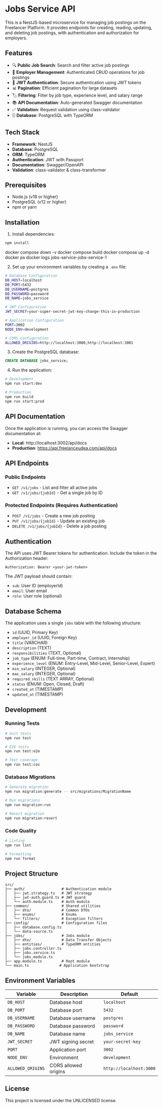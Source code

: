 # Jobs Service API

This is a NestJS-based microservice for managing job postings on the Freelancer Platform. It provides endpoints for creating, reading, updating, and deleting job postings, with authentication and authorization for employers.

## Features

- 🔍 **Public Job Search**: Search and filter active job postings
- 👔 **Employer Management**: Authenticated CRUD operations for job postings
- 🔐 **JWT Authentication**: Secure authentication using JWT tokens
- 📊 **Pagination**: Efficient pagination for large datasets
- 🏷️ **Filtering**: Filter by job type, experience level, and salary range
- 📚 **API Documentation**: Auto-generated Swagger documentation
- ✅ **Validation**: Request validation using class-validator
- 🗄️ **Database**: PostgreSQL with TypeORM

## Tech Stack

- **Framework**: NestJS
- **Database**: PostgreSQL
- **ORM**: TypeORM
- **Authentication**: JWT with Passport
- **Documentation**: Swagger/OpenAPI
- **Validation**: class-validator & class-transformer

## Prerequisites

- Node.js (v18 or higher)
- PostgreSQL (v12 or higher)
- npm or yarn

## Installation

1. Install dependencies:
```bash
npm install
```
docker compose down -v
docker compose build
docker compose up -d
docker ps
docker logs jobs-service-jobs-service-1


2. Set up your environment variables by creating a `.env` file:
```bash
# Database Configuration
DB_HOST=localhost
DB_PORT=5432
DB_USERNAME=postgres
DB_PASSWORD=password
DB_NAME=jobs_service

# JWT Configuration
JWT_SECRET=your-super-secret-jwt-key-change-this-in-production

# Application Configuration
PORT=3002
NODE_ENV=development

# CORS Configuration
ALLOWED_ORIGINS=http://localhost:3000,http://localhost:3001
```

3. Create the PostgreSQL database:
```sql
CREATE DATABASE jobs_service;
```

4. Run the application:
```bash
# Development
npm run start:dev

# Production
npm run build
npm run start:prod
```

## API Documentation

Once the application is running, you can access the Swagger documentation at:
- **Local**: http://localhost:3002/api/docs
- **Production**: https://api.freelanceudea.com/api/docs

## API Endpoints

### Public Endpoints

- `GET /v1/jobs` - List and filter all active jobs
- `GET /v1/jobs/{jobId}` - Get a single job by ID

### Protected Endpoints (Requires Authentication)

- `POST /v1/jobs` - Create a new job posting
- `PUT /v1/jobs/{jobId}` - Update an existing job
- `DELETE /v1/jobs/{jobId}` - Delete a job posting

## Authentication

The API uses JWT Bearer tokens for authentication. Include the token in the Authorization header:

```
Authorization: Bearer <your-jwt-token>
```

The JWT payload should contain:
- `sub`: User ID (employerId)
- `email`: User email
- `role`: User role (optional)

## Database Schema

The application uses a single `jobs` table with the following structure:

- `id` (UUID, Primary Key)
- `employer_id` (UUID, Foreign Key)
- `title` (VARCHAR)
- `description` (TEXT)
- `responsibilities` (TEXT, Optional)
- `job_type` (ENUM: Full-time, Part-time, Contract, Internship)
- `experience_level` (ENUM: Entry-Level, Mid-Level, Senior-Level, Expert)
- `min_salary` (INTEGER, Optional)
- `max_salary` (INTEGER, Optional)
- `required_skills` (TEXT ARRAY, Optional)
- `status` (ENUM: Open, Closed, Draft)
- `created_at` (TIMESTAMP)
- `updated_at` (TIMESTAMP)

## Development

### Running Tests

```bash
# Unit tests
npm run test

# E2E tests
npm run test:e2e

# Test coverage
npm run test:cov
```

### Database Migrations

```bash
# Generate migration
npm run migration:generate -- src/migrations/MigrationName

# Run migrations
npm run migration:run

# Revert migration
npm run migration:revert
```

### Code Quality

```bash
# Linting
npm run lint

# Formatting
npm run format
```

## Project Structure

```
src/
├── auth/                 # Authentication module
│   ├── jwt.strategy.ts   # JWT strategy
│   ├── jwt-auth.guard.ts # JWT guard
│   └── auth.module.ts    # Auth module
├── common/               # Shared utilities
│   ├── dto/              # Common DTOs
│   ├── enums/            # Enums
│   └── filters/          # Exception filters
├── config/               # Configuration files
│   ├── database.config.ts
│   └── data-source.ts
├── jobs/                 # Jobs module
│   ├── dto/              # Data Transfer Objects
│   ├── entities/         # TypeORM entities
│   ├── jobs.controller.ts
│   ├── jobs.service.ts
│   └── jobs.module.ts
├── app.module.ts         # Root module
└── main.ts              # Application bootstrap
```

## Environment Variables

| Variable | Description | Default |
|----------|-------------|---------|
| `DB_HOST` | Database host | `localhost` |
| `DB_PORT` | Database port | `5432` |
| `DB_USERNAME` | Database username | `postgres` |
| `DB_PASSWORD` | Database password | `password` |
| `DB_NAME` | Database name | `jobs_service` |
| `JWT_SECRET` | JWT signing secret | `your-secret-key` |
| `PORT` | Application port | `3002` |
| `NODE_ENV` | Environment | `development` |
| `ALLOWED_ORIGINS` | CORS allowed origins | `http://localhost:3000` |

## License

This project is licensed under the UNLICENSED license. 